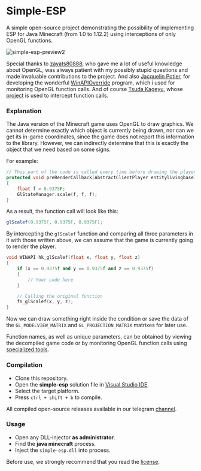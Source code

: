 # Simple-ESP

A simple open-source project demonstrating the possibility of implementing ESP for Java Minecraft (from 1.0 to 1.12.2) using interceptions of only OpenGL functions.

![simple-esp-preview2](https://github.com/aurenex/simple-esp/assets/125130325/7746b6b0-e3dd-43d4-a2d0-15c487af83b1)

Special thanks to [zayats80888][zayats80888-link], who gave me a lot of useful knowledge about OpenGL, was always patient with my possibly stupid questions and made invaluable contributions to the project. And also [Jacquelin Potier][jackquelin-site-link], for developing the wonderful [WinAPIOverride][jackquelin-program-link] program, which i used for monitoring OpenGL function calls. And of course [Tsuda Kageyu][tsuda-link], whose [project][tsuda-project-link] is used to intercept function calls.

### Explanation
The Java version of the Minecraft game uses OpenGL to draw graphics. We cannot determine exactly which object is currently being drawn, nor can we get its in-game coordinates, since the game does not report this information to the library. However, we can indirectly determine that this is exactly the object that we need based on some signs.

For example:
```cpp
// This part of the code is called every time before drawing the player
protected void preRenderCallback(AbstractClientPlayer entitylivingbaseIn, float partialTickTime)
{
    float f = 0.9375F;
    GlStateManager.scale(f, f, f);
}
```

As a result, the function call will look like this:
```java
glScalef(0.9375F, 0.9375F, 0.9375F);
```

By intercepting the `glScalef` function and comparing all three parameters in it with those written above, we can assume that the game is currently going to render the player.

```cpp
void WINAPI hk_glScalef(float x, float y, float z)
{
    if (x == 0.9375f and y == 0.9375f and z == 0.9375f)
    {
        // Your code here
    }

    // Calling the original function
    fn_glScalef(x, y, z);
}
```

Now we can draw something right inside the condition or save the data of the `GL_MODELVIEW_MATRIX` and `GL_PROJECTION_MATRIX` matrixes for later use.

Function names, as well as unique parameters, can be obtained by viewing the decompiled game code or by monitoring OpenGL function calls using [specialized tools][specialized-tools-link].

### Compilation
- Clone this repository.
- Open the **simple-esp** solution file in [Visual Studio IDE][vs-download-link].
- Select the target platform.
- Press `ctrl + shift + b` to compile.

All compiled open-source releases available in our telegram [channel][tg-channel-link].

### Usage
- Open any DLL-injector **as administrator**.
- Find the **java minecraft** process.
- Inject the `simple-esp.dll` into process.

Before use, we strongly recommend that you read the [license][license-link].

[vs-download-link]: <https://visualstudio.microsoft.com/downloads/>
[tg-channel-link]: <https://t.me/aurenex>
[tsuda-link]: <https://github.com/tsudakageyu>
[tsuda-project-link]: <https://github.com/tsudakageyu/minhook>
[jackquelin-site-link]: <http://jacquelin.potier.free.fr>
[jackquelin-program-link]: <http://jacquelin.potier.free.fr/winapioverride32>
[zayats80888-link]: <https://www.cyberforum.ru/members/1417352.html>
[license-link]: <../master/license.md>
[specialized-tools-link]: <https://www.khronos.org/opengl/wiki/Debugging_Tools>
